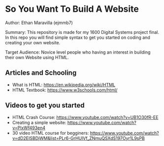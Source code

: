 # So You Want To Build A Website

Author: Ethan Maravilla (ejmmb7)

Summary: This repository is made for my 1600 Digital Systems project final. In this repo you will find simple syntax to get you started on coding and creating your own website. 

Target Audience: Novice level people who having an interest in building their own Website using HTML.

## Articles and Schooling 
* What is HTML: https://en.wikipedia.org/wiki/HTML
* HTML Textbook: https://www.w3schools.com/html/

## Videos to get you started
* HTML Crash Course: https://www.youtube.com/watch?v=UB1O30fR-EE
* Creating a simple website: https://www.youtube.com/watch?v=PlxWf493en4
* 30 video HTML course for begginers: https://www.youtube.com/watch?v=dD2EISBDjWM&list=PLr6-GrHUlVf_ZNmuQSXdS197Oyr1L9sPB
